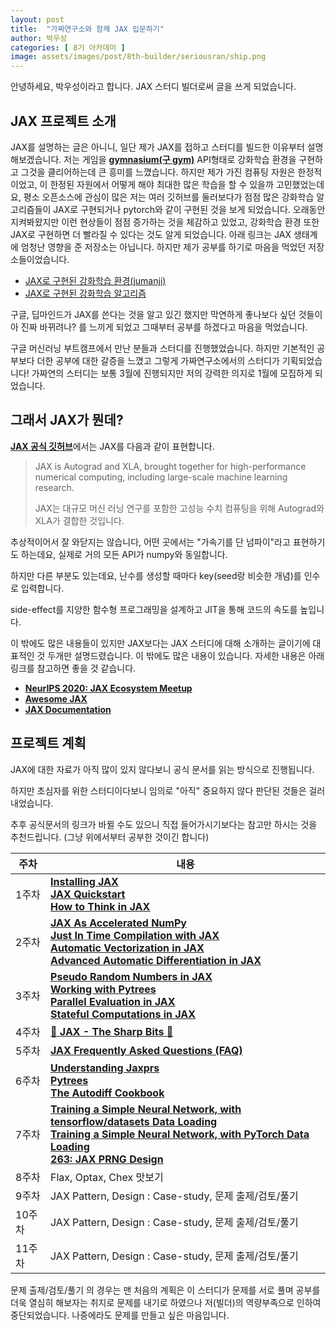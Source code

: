 ```yaml
---
layout: post
title:  "가짜연구소와 함께 JAX 입문하기"
author: 박우성
categories: [ 8기 아카데미 ]
image: assets/images/post/8th-builder/seriousran/ship.png
---
```


안녕하세요, 박우성이라고 합니다. JAX 스터디 빌더로써 글을 쓰게 되었습니다.

## JAX 프로젝트 소개

JAX를 설명하는 글은 아니니, 일단 제가 JAX를 접하고 스터디를 빌드한 이유부터 설명해보겠습니다. 저는 게임을 [**gymnasium(구 gym)**](https://gymnasium.farama.org/index.html) API형태로 강화학습 환경을 구현하고 그것을 클리어하는데 큰 흥미를 느꼈습니다. 하지만 제가 가진 컴퓨팅 자원은 한정적이었고, 이 한정된 자원에서 어떻게 해야 최대한 많은 학습을 할 수 있을까 고민했었는데요, 평소 오픈소스에 관심이 많은 저는 여러 깃허브를 둘러보다가 점점 많은 강화학습 알고리즘들이 JAX로 구현되거나 pytorch와 같이 구현된 것을 보게 되었습니다. 오래동안 지켜봐왔지만 이런 현상들이 점점 증가하는 것을 체감하고 있었고, 강화학습 환경 또한 JAX로 구현하면 더 빨라질 수 있다는 것도 알게 되었습니다. 아래 링크는 JAX 생태계에 엄청난 영향을 준 저장소는 아닙니다. 하지만 제가 공부를 하기로 마음을 먹었던 저장소들이었습니다.

* [JAX로 구현된 강화학습 환경(jumanji)](https://github.com/instadeepai/jumanji)
* [JAX로 구현된 강화학습 알고리즘](https://github.com/vwxyzjn/cleanrl/tree/master/cleanrl)

구글, 딥마인드가 JAX를 쓴다는 것을 알고 있긴 했지만 막연하게 좋나보다 싶던 것들이 아 진짜 바뀌려나? 를 느끼게 되었고 그때부터 공부를 하겠다고 마음을 먹었습니다.

구글 머신러닝 부트캠프에서 만난 분들과 스터디를 진행했었습니다. 하지만 기본적인 공부보다 더한 공부에 대한 갈증을 느꼈고 그렇게 가짜연구소에서의 스터디가 기획되었습니다! 가짜연의 스터디는 보통 3월에 진행되지만 저의 강력한 의지로 1월에 모집하게 되었습니다.

## 그래서 JAX가 뭔데?

[**JAX 공식 깃허브**](https://github.com/google/jax)에서는 JAX를 다음과 같이 표현합니다.

> JAX is Autograd and XLA, brought together for high-performance numerical computing, including large-scale machine learning research. 
> 
> JAX는 대규모 머신 러닝 연구를 포함한 고성능 수치 컴퓨팅을 위해 Autograd와 XLA가 결합한 것입니다.

추상적이어서 잘 와닫지는 않습니다, 어떤 곳에서는 "가속기를 단 넘파이"라고 표현하기도 하는데요, 실제로 거의 모든 API가 numpy와 동일합니다.

하지만 다른 부분도 있는데요, 난수를 생성할 때마다 key(seed랑 비슷한 개념)를 인수로 입력합니다.

side-effect를 지양한 함수형 프로그래밍을 설계하고 JIT을 통해 코드의 속도를 높입니다.

이 밖에도 많은 내용들이 있지만 JAX보다는 JAX 스터디에 대해 소개하는 글이기에 대표적인 것 두개만 설명드렸습니다. 이 밖에도 많은 내용이 있습니다. 자세한 내용은 아래 링크를 참고하면 좋을 것 같습니다.

- [**NeurIPS 2020: JAX Ecosystem Meetup**](https://www.youtube.com/watch?v=iDxJxIyzSiM)
- [**Awesome JAX**](https://github.com/n2cholas/awesome-jax)
- [**JAX Documentation**](https://jax.readthedocs.io/en/latest/tutorials/index.html#jax-tutorials)

## 프로젝트 계획

JAX에 대한 자료가 아직 많이 있지 않다보니 공식 문서를 읽는 방식으로 진행됩니다.

하지만 초심자를 위한 스터디이다보니 임의로 "아직" 중요하지 않다 판단된 것들은 걸러내었습니다.

추후 공식문서의 링크가 바뀔 수도 있으니 직접 들어가시기보다는 참고만 하시는 것을 추천드립니다. (그냥 위에서부터 공부한 것이긴 합니다)

| 주차 | 내용 |
|--------|---|
| 1주차  |  [**Installing JAX**](https://jax.readthedocs.io/en/latest/installation.html) <br> [**JAX Quickstart**](https://jax.readthedocs.io/en/latest/notebooks/quickstart.html) <br> [**How to Think in JAX**](https://jax.readthedocs.io/en/latest/notebooks/thinking_in_jax.html) |
| 2주차  | [**JAX As Accelerated NumPy**](https://jax.readthedocs.io/en/latest/jax-101/01-jax-basics.html) <br> [**Just In Time Compilation with JAX**](https://jax.readthedocs.io/en/latest/jax-101/02-jitting.html) <br> [**Automatic Vectorization in JAX**](https://jax.readthedocs.io/en/latest/jax-101/03-vectorization.html) <br> [**Advanced Automatic Differentiation in JAX**](https://jax.readthedocs.io/en/latest/jax-101/04-advanced-autodiff.html)   |
| 3주차  | [**Pseudo Random Numbers in JAX**](https://jax.readthedocs.io/en/latest/jax-101/05-random-numbers.html) <br> [**Working with Pytrees**](https://jax.readthedocs.io/en/latest/jax-101/05.1-pytrees.html) <br> [**Parallel Evaluation in JAX**](https://jax.readthedocs.io/en/latest/jax-101/06-parallelism.html) <br> [**Stateful Computations in JAX**](https://jax.readthedocs.io/en/latest/jax-101/07-state.html)  |
| 4주차  | [🔪 **JAX - The Sharp Bits** 🔪](https://jax.readthedocs.io/en/latest/notebooks/Common_Gotchas_in_JAX.html#) |
| 5주차  | [**JAX Frequently Asked Questions (FAQ)**](https://jax.readthedocs.io/en/latest/faq.html)  |
| 6주차  | [**Understanding Jaxprs**](https://jax.readthedocs.io/en/latest/jaxpr.html) <br> [**Pytrees**](https://jax.readthedocs.io/en/latest/pytrees.html) <br> [**The Autodiff Cookbook**](https://jax.readthedocs.io/en/latest/notebooks/autodiff_cookbook.html)  |
| 7주차  | [**Training a Simple Neural Network, with tensorflow/datasets Data Loading**](https://jax.readthedocs.io/en/latest/notebooks/neural_network_with_tfds_data.html) <br> [**Training a Simple Neural Network, with PyTorch Data Loading**](https://jax.readthedocs.io/en/latest/notebooks/Neural_Network_and_Data_Loading.html) <br> [**263: JAX PRNG Design**](https://jax.readthedocs.io/en/latest/jep/263-prng.html) |
| 8주차  | Flax, Optax, Chex 맛보기  |
| 9주차  | JAX Pattern, Design : Case-study, 문제 출제/검토/풀기 |
| 10주차 | JAX Pattern, Design : Case-study, 문제 출제/검토/풀기 |
| 11주차 | JAX Pattern, Design : Case-study, 문제 출제/검토/풀기 |

문제 출제/검토/풀기 의 경우는 맨 처음의 계획은 이 스터디가 문제를 서로 풀며 공부를 더욱 열심히 해보자는 취지로 문제를 내기로 하였으나 저(빌더)의 역량부족으로 인하여 중단되었습니다. 나중에라도 문제를 만들고 싶은 마음입니다.